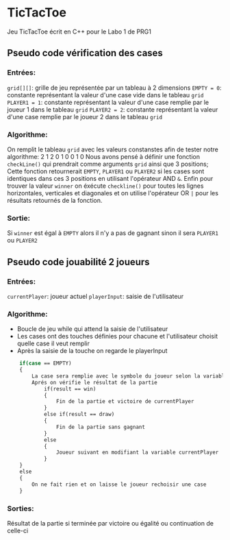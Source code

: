 # TicTacToe
Jeu TicTacToe écrit en C++ pour le Labo 1 de PRG1
## Pseudo code vérification des cases   
### Entrées: 
`grid[][]`: grille de jeu représentée par un tableau à 2 dimensions
`EMPTY = 0`: constante représentant la valeur d'une case vide dans le tableau `grid`
`PLAYER1 = 1`: constante représentant la valeur d'une case remplie par le joueur 1 dans le tableau `grid` 
`PLAYER2 = 2`: constante représentant la valeur d'une case remplie par le joueur 2 dans le tableau `grid`
### Algorithme:
On remplit le tableau `grid` avec les valeurs constanstes afin de tester notre algorithme:
2 1 2
0 1 0
0 1 0
Nous avons pensé à définir une fonction `checkLine()` qui prendrait comme arguments `grid` ainsi que 3 positions; Cette fonction retournerait `EMPTY`, `PLAYER1` ou `PLAYER2` si les cases sont identiques dans ces 3 positions en utilisant l'opérateur AND `&`.
Enfin pour trouver la valeur `winner` on éxécute `checkline()` pour toutes les lignes horizontales, verticales et diagonales et on utilise l'opérateur OR `|` pour les résultats retournés de la fonction.
### Sortie:
Si `winner` est égal à `EMPTY` alors il n'y a pas de gagnant sinon il sera `PLAYER1` ou `PLAYER2`
## Pseudo code jouabilité 2 joueurs
### Entrées: 
`currentPlayer`: joueur actuel
`playerInput`: saisie de l'utilisateur

### Algorithme:
- Boucle de jeu while qui attend la saisie de l'utilisateur 
- Les cases ont des touches définies pour chacune et l'utilisateur choisit quelle case il veut remplir 
- Après la saisie de la touche on regarde le playerInput 
```sh
    if(case == EMPTY)
    {
        La case sera remplie avec le symbole du joueur selon la variable currentPlayer 
        Aprés on vérifie le résultat de la partie
            if(result == win)
            {
                Fin de la partie et victoire de currentPlayer
            }
            else if(result == draw)
            {
                Fin de la partie sans gagnant
            }
            else
            {
                Joueur suivant en modifiant la variable currentPlayer
            }
    }
    else
    {
        On ne fait rien et on laisse le joueur rechoisir une case
    }
``` 

### Sorties: 
Résultat de la partie si terminée par victoire ou égalité ou continuation de celle-ci
